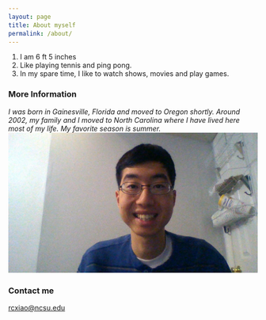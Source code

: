```yaml
---
layout: page
title: About myself
permalink: /about/
---
```

1. I am 6 ft 5 inches
2. Like playing tennis and ping pong.
3. In my spare time, I like to watch shows, movies and play games.

### More Information
*I was born in Gainesville, Florida and moved to Oregon shortly. Around 2002, my family and I moved to North Carolina where I have lived here most of my life. My favorite season is summer.*
![mypicture](https://raw.githubusercontent.com/RichardXiao1/RichardXiao1.github.io/master/images/WIN_20190108_17_07_45_Pro.jpg)



### Contact me

[rcxiao@ncsu.edu](mailto:email@domain.com)
